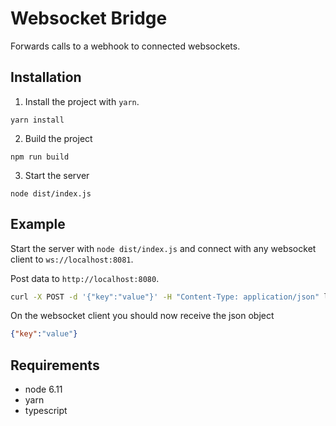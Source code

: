 # Websocket Bridge

Forwards calls to a webhook to connected websockets.

## Installation

1. Install the project with `yarn`.

```
yarn install
``` 

2. Build the project

```
npm run build
```

3. Start the server

```
node dist/index.js
```

## Example

Start the server with `node dist/index.js` and connect with any websocket client to `ws://localhost:8081`.

Post data to `http://localhost:8080`.

```bash
curl -X POST -d '{"key":"value"}' -H "Content-Type: application/json" localhost:8080
```

On the websocket client you should now receive the json object

```json
{"key":"value"}
```

## Requirements

- node 6.11
- yarn
- typescript